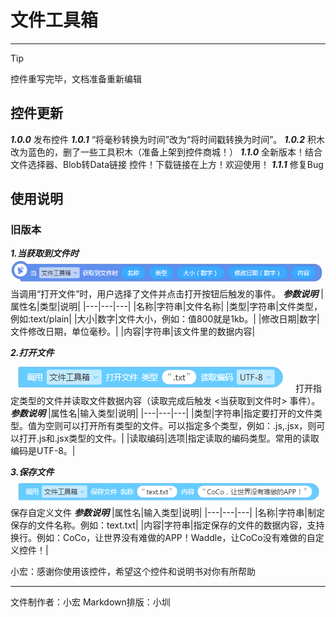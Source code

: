 # 文件工具箱
---
> [!TIP]
>
> 控件重写完毕，文档准备重新编辑

## 控件更新

***1.0.0***
发布控件
***1.0.1***
“将毫秒转换为时间”改为“将时间戳转换为时间”。
***1.0.2***
积木改为蓝色的，删了一些工具积木（准备上架到控件商城！）
***1.1.0***
全新版本！结合 文件选择器、Blob转Data链接 控件！下载链接在上方！欢迎使用！
***1.1.1***
修复Bug

## 使用说明
### 旧版本
***1.当获取到文件时***
![当(文件工具箱)获取到文件时(名称)(类型)(大小-数字)(修改日期-数字)(内容)](images/1.png)
当调用“打开文件”时，用户选择了文件并点击打开按钮后触发的事件。
***参数说明***
|属性名|类型|说明|
|---|---|---|
|名称|字符串|文件名称|
|类型|字符串|文件类型，例如:text/plain|
|大小|数字|文件大小，例如：值800就是1kb。|
|修改日期|数字|文件修改日期，单位毫秒。|
|内容|字符串|该文件里的数据内容|

***2.打开文件***
![调用(文件工具箱)打开文件 类型(.text) 读取编码(UTF-8)](images/2.png)
打开指定类型的文件并读取文件数据内容（读取完成后触发 <当获取到文件时> 事件）。
***参数说明***
|属性名|输入类型|说明|
|---|---|---|
|类型|字符串|指定要打开的文件类型。值为空则可以打开所有类型的文件。可以指定多个类型，例如：.js,.jsx，则可以打开.js和.jsx类型的文件。|
|读取编码|选项|指定读取的编码类型。常用的读取编码是UTF-8。|

***3.保存文件***
![调用(文件工具箱) 保存文件 名称(text.txt) 内容 ("CoCo，让世界没有难做的APP")](images/3.png)
保存自定义文件
***参数说明***
|属性名|输入类型|说明|
|---|---|---|
|名称|字符串|制定保存的文件名称。例如：text.txt|
|内容|字符串|指定保存的文件的数据内容，支持换行。例如：CoCo，让世界没有难做的APP！Waddle，让CoCo没有难做的自定义控件！|

小宏：感谢你使用该控件，希望这个控件和说明书对你有所帮助

---

文件制作者：小宏
Markdown排版：小圳